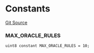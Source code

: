 # Constants
[Git Source](https://github.com/thrackle-io/tron/blob/93fd74340f7444498e4353b2c758c1107038174a/src/client/token/handler/ruleContracts/HandlerAccountApproveDenyOracle.sol)

### MAX_ORACLE_RULES

```solidity
uint8 constant MAX_ORACLE_RULES = 10;
```


